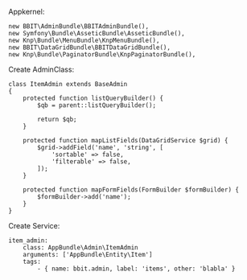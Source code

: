 

Appkernel:

    new BBIT\AdminBundle\BBITAdminBundle(),
    new Symfony\Bundle\AsseticBundle\AsseticBundle(),
    new Knp\Bundle\MenuBundle\KnpMenuBundle(),
    new BBIT\DataGridBundle\BBITDataGridBundle(),
    new Knp\Bundle\PaginatorBundle\KnpPaginatorBundle(),

    
Create AdminClass:

    class ItemAdmin extends BaseAdmin
    {
        protected function listQueryBuilder() {
            $qb = parent::listQueryBuilder();
            
            return $qb;
        }
    
        protected function mapListFields(DataGridService $grid) {
            $grid->addField('name', 'string', [
                'sortable' => false,
                'filterable' => false,
            ]);
        }
    
        protected function mapFormFields(FormBuilder $formBuilder) {
            $formBuilder->add('name');
        }
    }

    
    
Create Service:

    item_admin:
        class: AppBundle\Admin\ItemAdmin
        arguments: ['AppBundle\Entity\Item']
        tags:
            - { name: bbit.admin, label: 'items', other: 'blabla' }
            
            

